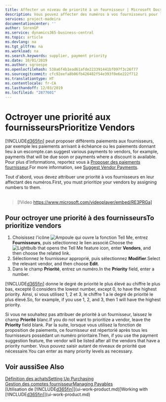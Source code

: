 ```yaml
---
title: Affecter un niveau de priorité à un fournisseur | Microsoft Docs
description: Vous pouvez affecter des numéros à vos fournisseurs pour les classer par ordre de priorité et faciliter des propositions de paiement dans Business Central.
services: project-madeira
documentationcenter: ''
author: SorenGP
ms.service: dynamics365-business-central
ms.topic: article
ms.devlang: na
ms.tgt_pltfrm: na
ms.workload: na
ms.search.keywords: supplier, payment priority
ms.date: 10/01/2019
ms.author: sgroespe
ms.openlocfilehash: 538a6f4b1ead61afde223391441bf097f3c26f77
ms.sourcegitcommit: cfc92eefa8b06fb426482f54e393f0e6e222f712
ms.translationtype: HT
ms.contentlocale: fr-CA
ms.lasthandoff: 12/03/2019
ms.locfileid: "2877601"
---
```

# <a name="prioritize-vendors"></a><span data-ttu-id="007d8-103">Octroyer une priorité aux fournisseurs</span><span class="sxs-lookup"><span data-stu-id="007d8-103">Prioritize Vendors</span></span>
[!INCLUDE[d365fin](includes/d365fin_md.md)] <span data-ttu-id="007d8-104">peut proposer différents paiements aux fournisseurs, par exemple les paiements arrivant à échéance ou les paiements donnant lieu à un escompte.</span><span class="sxs-lookup"><span data-stu-id="007d8-104">can suggest various payments to vendors, for example, payments that will be due soon or payments where a discount is available.</span></span> <span data-ttu-id="007d8-105">Pour plus d'informations, reportez vous à [Proposer des paiements fournisseur](payables-how-suggest-vendor-payments.md).</span><span class="sxs-lookup"><span data-stu-id="007d8-105">For more information, see [Suggest Vendor Payments](payables-how-suggest-vendor-payments.md).</span></span>

<span data-ttu-id="007d8-106">Tout d'abord, vous devez attribuer une priorité à vos fournisseurs en leur affectant des numéros.</span><span class="sxs-lookup"><span data-stu-id="007d8-106">First, you must prioritize your vendors by assigning numbers to them.</span></span>
<br><br>
> [!Video https://www.microsoft.com/videoplayer/embed/RE3PRGa]

## <a name="to-prioritize-vendors"></a><span data-ttu-id="007d8-107">Pour octroyer une priorité à des fournisseurs</span><span class="sxs-lookup"><span data-stu-id="007d8-107">To prioritize vendors</span></span>
1. <span data-ttu-id="007d8-108">Choisissez l'icône ![Ampoule qui ouvre la fonction Tell Me](media/ui-search/search_small.png "Dites-moi ce que vous voulez faire"), entrez **Fournisseurs**, puis sélectionnez le lien associé.</span><span class="sxs-lookup"><span data-stu-id="007d8-108">Choose the ![Lightbulb that opens the Tell Me feature](media/ui-search/search_small.png "Tell me what you want to do") icon, enter **Vendors**, and then choose the related link.</span></span>
2. <span data-ttu-id="007d8-109">Sélectionnez le fournisseur approprié, puis sélectionnez **Modifier**.</span><span class="sxs-lookup"><span data-stu-id="007d8-109">Select the relevant vendor, and then choose **Edit**.</span></span>
3. <span data-ttu-id="007d8-110">Dans le champ **Priorité**, entrez un numéro.</span><span class="sxs-lookup"><span data-stu-id="007d8-110">In the **Priority** field, enter a number.</span></span>

[!INCLUDE[d365fin](includes/d365fin_md.md)] <span data-ttu-id="007d8-111">donne le degré de priorité le plus élevé au chiffre le plus bas, excepté 0.</span><span class="sxs-lookup"><span data-stu-id="007d8-111">considers the lowest number, except 0, to have the highest priority.</span></span> <span data-ttu-id="007d8-112">Ainsi, si vous utilisez 1, 2 et 3, le chiffre 1 a le degré de priorité le plus élevé.</span><span class="sxs-lookup"><span data-stu-id="007d8-112">So, for example, if you use 1, 2, and 3, then 1 will have the highest priority.</span></span>

<span data-ttu-id="007d8-113">Si vous ne souhaitez pas attribuer de priorité à un fournisseur, laissez le champ **Priorité** blanc.</span><span class="sxs-lookup"><span data-stu-id="007d8-113">If you do not want to prioritize a vendor, leave the **Priority** field blank.</span></span> <span data-ttu-id="007d8-114">Par la suite, lorsque vous utilisez la fonction de proposition de paiements, ce fournisseur est répertorié après tous les fournisseurs possédant un numéro prioritaire.</span><span class="sxs-lookup"><span data-stu-id="007d8-114">Then, if you use the payment suggestion feature, the vendor will be listed after all the vendors that have a priority number.</span></span> <span data-ttu-id="007d8-115">Vous pouvez saisir autant de niveaux de priorité que nécessaire.</span><span class="sxs-lookup"><span data-stu-id="007d8-115">You can enter as many priority levels as necessary.</span></span>

## <a name="see-also"></a><span data-ttu-id="007d8-116">Voir aussi</span><span class="sxs-lookup"><span data-stu-id="007d8-116">See Also</span></span>
[<span data-ttu-id="007d8-117">Définition des achats</span><span class="sxs-lookup"><span data-stu-id="007d8-117">Setting Up Purchasing</span></span>](purchasing-setup-purchasing.md)  
[<span data-ttu-id="007d8-118">Gestion des comptes fournisseur</span><span class="sxs-lookup"><span data-stu-id="007d8-118">Managing Payables</span></span>](payables-manage-payables.md)  
<span data-ttu-id="007d8-119">[Utilisation de [!INCLUDE[d365fin](includes/d365fin_md.md)]](ui-work-product.md)</span><span class="sxs-lookup"><span data-stu-id="007d8-119">[Working with [!INCLUDE[d365fin](includes/d365fin_md.md)]](ui-work-product.md)</span></span>
